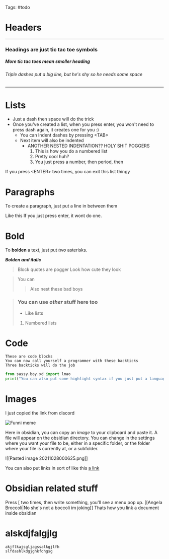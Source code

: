 Tags: #todo


# Headers
---

### Headings are just tic tac toe symbols
##### More tic tac toes mean smoller heading
###### Triple dashes put a big line, but he's shy so he needs some space
---

# Lists
- Just a dash then space will do the trick
- Once you've created a list, when you press enter, you won't need to press dash again, it creates  one for you :)
	- You can Indent dashes by pressing \<TAB\> 
	- Next item will also be indented
		- ANOTHER NESTED INDENTATION?? HOLY SHIT POGGERS
			1. This is how you do a numbered list
			2. Pretty cool huh?
			3. You just press a number, then period, then 

If you press \<ENTER> two times, you can exit this list thingy

# Paragraphs
To create a paragraph, just put a line in between them

Like this
If you just press enter, it wont do one.

# Bold
To **bolden** a text, just put *two* asterisks.

***Bolden and italic***

>Block quotes are pogger
>Look how cute they look

>You can
>>Also nest these bad boys

> ### You can use *other* stuff **here too**
> - Like lists
> 1. Numbered lists

# Code
```
These are code blocks
You can now call yourself a programmer with these backticks
Three backticks will do the job
```

```python
from sassy.boy.xd import lmao
print("You can also put some highlight syntax if you just put a language after the first three backticks")
```

# Images
I just copied the link from discord

![Funni meme](https://media.discordapp.net/attachments/722432855057104908/902757468453613588/248357784_10158005046377471_1152687587498347223_n.png)

Here in obsidian, you can copy an *image* to your clipboard and paste it. A file will appear on the obsidian directory. You can change in the settings where you want your file to be, either in a specific folder, or the folder where your file is currently at, or a subfolder.

![[Pasted image 20211028000625.png]]

You can also put links in sort of like this  [a link](https://www.google.com)

# Obsidian related stuff

Press \[ two times, then write something, you'll see a menu pop up. [[Angela Broccoli|No she's not a boccoli im joking]] Thats how you link a document inside obsidian

# alskdjfalgjlg
	akjflkajsgljagssalkgjlfh
	slfdashlkdgjghkfdhgsg